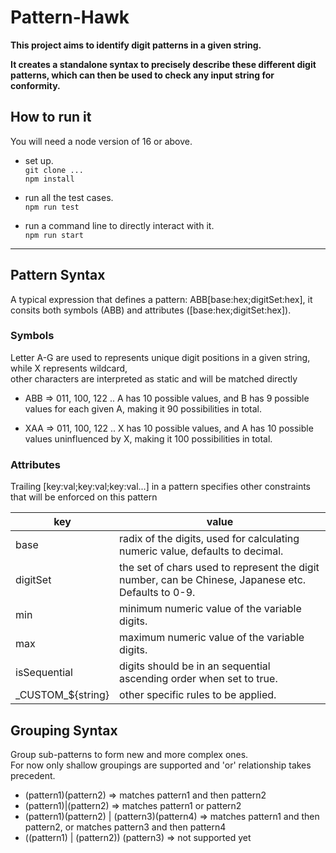 # Pattern-Hawk

**This project aims to identify digit patterns in a given string.**

**It creates a standalone syntax to precisely describe these different digit patterns, which can then be used to check any input string for conformity.**

## How to run it

You will need a node version of 16 or above.

- set up.  
  `git clone ...`  
  `npm install`

- run all the test cases.  
  `npm run test`

- run a command line to directly interact with it.  
  `npm run start`

---

## Pattern Syntax

A typical expression that defines a pattern: ABB[base:hex;digitSet:hex], it consits both symbols (ABB) and attributes ([base:hex;digitSet:hex]).

### Symbols

Letter A-G are used to represents unique digit positions in a given string, while X represents wildcard,  
other characters are interpreted as static and will be matched directly

- ABB => 011, 100, 122 ..
  A has 10 possible values, and B has 9 possible values for each given A, making it 90 possibilities in total.

- XAA => 011, 100, 122 ..
  X has 10 possible values, and A has 10 possible values uninfluenced by X, making it 100 possibilities in total.

### Attributes

Trailing [key:val;key:val;key:val...] in a pattern specifies other constraints that will be enforced on this pattern

| key                 | value                                                                                               |
| ------------------- | --------------------------------------------------------------------------------------------------- |
| base                | radix of the digits, used for calculating numeric value, defaults to decimal.                       |
| digitSet            | the set of chars used to represent the digit number, can be Chinese, Japanese etc. Defaults to 0-9. |
| min                 | minimum numeric value of the variable digits.                                                       |
| max                 | maximum numeric value of the variable digits.                                                       |
| isSequential        | digits should be in an sequential ascending order when set to true.                                 |
| \_CUSTOM\_${string} | other specific rules to be applied.                                                                 |

## Grouping Syntax

Group sub-patterns to form new and more complex ones.  
 For now only shallow groupings are supported and 'or' relationship takes precedent.

- (pattern1)(pattern2) => matches pattern1 and then pattern2
- (pattern1)|(pattern2) => matches pattern1 or pattern2
- (pattern1)(pattern2) | (pattern3)(pattern4) => matches pattern1 and then pattern2, or matches pattern3 and then pattern4
- ((pattern1) | (pattern2)) (pattern3) => not supported yet
